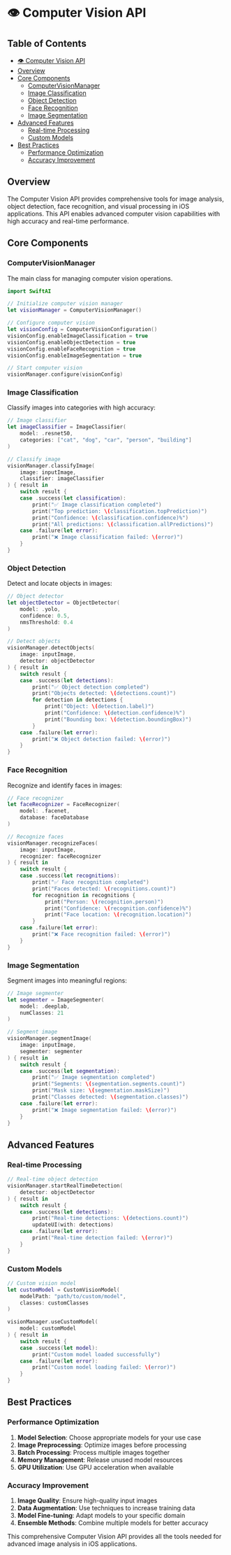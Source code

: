 # 👁️ Computer Vision API

<!-- TOC START -->
## Table of Contents
- [👁️ Computer Vision API](#-computer-vision-api)
- [Overview](#overview)
- [Core Components](#core-components)
  - [ComputerVisionManager](#computervisionmanager)
  - [Image Classification](#image-classification)
  - [Object Detection](#object-detection)
  - [Face Recognition](#face-recognition)
  - [Image Segmentation](#image-segmentation)
- [Advanced Features](#advanced-features)
  - [Real-time Processing](#real-time-processing)
  - [Custom Models](#custom-models)
- [Best Practices](#best-practices)
  - [Performance Optimization](#performance-optimization)
  - [Accuracy Improvement](#accuracy-improvement)
<!-- TOC END -->


## Overview

The Computer Vision API provides comprehensive tools for image analysis, object detection, face recognition, and visual processing in iOS applications. This API enables advanced computer vision capabilities with high accuracy and real-time performance.

## Core Components

### ComputerVisionManager

The main class for managing computer vision operations.

```swift
import SwiftAI

// Initialize computer vision manager
let visionManager = ComputerVisionManager()

// Configure computer vision
let visionConfig = ComputerVisionConfiguration()
visionConfig.enableImageClassification = true
visionConfig.enableObjectDetection = true
visionConfig.enableFaceRecognition = true
visionConfig.enableImageSegmentation = true

// Start computer vision
visionManager.configure(visionConfig)
```

### Image Classification

Classify images into categories with high accuracy:

```swift
// Image classifier
let imageClassifier = ImageClassifier(
    model: .resnet50,
    categories: ["cat", "dog", "car", "person", "building"]
)

// Classify image
visionManager.classifyImage(
    image: inputImage,
    classifier: imageClassifier
) { result in
    switch result {
    case .success(let classification):
        print("✅ Image classification completed")
        print("Top prediction: \(classification.topPrediction)")
        print("Confidence: \(classification.confidence)%")
        print("All predictions: \(classification.allPredictions)")
    case .failure(let error):
        print("❌ Image classification failed: \(error)")
    }
}
```

### Object Detection

Detect and locate objects in images:

```swift
// Object detector
let objectDetector = ObjectDetector(
    model: .yolo,
    confidence: 0.5,
    nmsThreshold: 0.4
)

// Detect objects
visionManager.detectObjects(
    image: inputImage,
    detector: objectDetector
) { result in
    switch result {
    case .success(let detections):
        print("✅ Object detection completed")
        print("Objects detected: \(detections.count)")
        for detection in detections {
            print("Object: \(detection.label)")
            print("Confidence: \(detection.confidence)%")
            print("Bounding box: \(detection.boundingBox)")
        }
    case .failure(let error):
        print("❌ Object detection failed: \(error)")
    }
}
```

### Face Recognition

Recognize and identify faces in images:

```swift
// Face recognizer
let faceRecognizer = FaceRecognizer(
    model: .facenet,
    database: faceDatabase
)

// Recognize faces
visionManager.recognizeFaces(
    image: inputImage,
    recognizer: faceRecognizer
) { result in
    switch result {
    case .success(let recognitions):
        print("✅ Face recognition completed")
        print("Faces detected: \(recognitions.count)")
        for recognition in recognitions {
            print("Person: \(recognition.person)")
            print("Confidence: \(recognition.confidence)%")
            print("Face location: \(recognition.location)")
        }
    case .failure(let error):
        print("❌ Face recognition failed: \(error)")
    }
}
```

### Image Segmentation

Segment images into meaningful regions:

```swift
// Image segmenter
let segmenter = ImageSegmenter(
    model: .deeplab,
    numClasses: 21
)

// Segment image
visionManager.segmentImage(
    image: inputImage,
    segmenter: segmenter
) { result in
    switch result {
    case .success(let segmentation):
        print("✅ Image segmentation completed")
        print("Segments: \(segmentation.segments.count)")
        print("Mask size: \(segmentation.maskSize)")
        print("Classes detected: \(segmentation.classes)")
    case .failure(let error):
        print("❌ Image segmentation failed: \(error)")
    }
}
```

## Advanced Features

### Real-time Processing

```swift
// Real-time object detection
visionManager.startRealTimeDetection(
    detector: objectDetector
) { result in
    switch result {
    case .success(let detections):
        print("Real-time detections: \(detections.count)")
        updateUI(with: detections)
    case .failure(let error):
        print("Real-time detection failed: \(error)")
    }
}
```

### Custom Models

```swift
// Custom vision model
let customModel = CustomVisionModel(
    modelPath: "path/to/custom/model",
    classes: customClasses
)

visionManager.useCustomModel(
    model: customModel
) { result in
    switch result {
    case .success(let model):
        print("Custom model loaded successfully")
    case .failure(let error):
        print("Custom model loading failed: \(error)")
    }
}
```

## Best Practices

### Performance Optimization

1. **Model Selection**: Choose appropriate models for your use case
2. **Image Preprocessing**: Optimize images before processing
3. **Batch Processing**: Process multiple images together
4. **Memory Management**: Release unused model resources
5. **GPU Utilization**: Use GPU acceleration when available

### Accuracy Improvement

1. **Image Quality**: Ensure high-quality input images
2. **Data Augmentation**: Use techniques to increase training data
3. **Model Fine-tuning**: Adapt models to your specific domain
4. **Ensemble Methods**: Combine multiple models for better accuracy

This comprehensive Computer Vision API provides all the tools needed for advanced image analysis in iOS applications.
